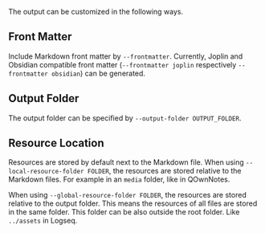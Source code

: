 The output can be customized in the following ways.

## Front Matter

Include Markdown front matter by `--frontmatter`. Currently, Joplin and Obsidian compatible front matter (`--frontmatter joplin` respectively `--frontmatter obsidian`) can be generated.

## Output Folder

The output folder can be specified by `--output-folder OUTPUT_FOLDER`.

## Resource Location

Resources are stored by default next to the Markdown file. When using `--local-resource-folder FOLDER`, the resources are stored relative to the Markdown files. For example in an `media` folder, like in QOwnNotes.

When using `--global-resource-folder FOLDER`, the resources are stored relative to the output folder. This means the resources of all files are stored in the same folder. This folder can be also outside the root folder. Like `../assets` in Logseq.
